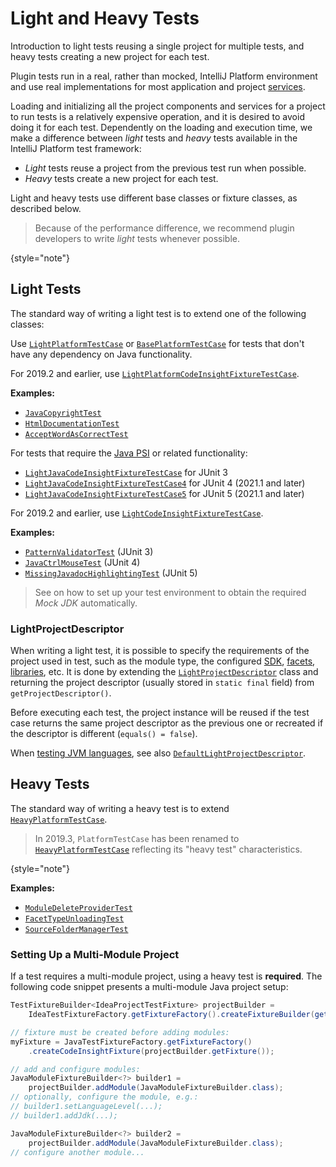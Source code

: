 <!-- Copyright 2000-2024 JetBrains s.r.o. and contributors. Use of this source code is governed by the Apache 2.0 license. -->

# Light and Heavy Tests

<link-summary>Introduction to light tests reusing a single project for multiple tests, and heavy tests creating a new project for each test.</link-summary>

Plugin tests run in a real, rather than mocked, IntelliJ Platform environment and use real implementations for most application and project [services](plugin_services.md).

Loading and initializing all the project components and services for a project to run tests is a relatively expensive operation, and it is desired to avoid doing it for each test.
Dependently on the loading and execution time, we make a difference between *light* tests and *heavy* tests available in the IntelliJ Platform test framework:

* *Light* tests reuse a project from the previous test run when possible.
* *Heavy* tests create a new project for each test.

Light and heavy tests use different base classes or fixture classes, as described below.

> Because of the performance difference, we recommend plugin developers to write *light* tests whenever possible.
>
{style="note"}

## Light Tests

The standard way of writing a light test is to extend one of the following classes:

<tabs>
<tab title="Default">

Use [`LightPlatformTestCase`](%gh-ic%/platform/testFramework/src/com/intellij/testFramework/LightPlatformTestCase.java)
or [`BasePlatformTestCase`](%gh-ic%/platform/testFramework/src/com/intellij/testFramework/fixtures/BasePlatformTestCase.java)
for tests that don't have any dependency on Java functionality.

For 2019.2 and earlier, use [`LightPlatformCodeInsightFixtureTestCase`](%gh-ic%/platform/testFramework/src/com/intellij/testFramework/fixtures/LightPlatformCodeInsightFixtureTestCase.java).

**Examples:**
- [`JavaCopyrightTest`](%gh-ic%/java/java-tests/testSrc/com/intellij/copyright/JavaCopyrightTest.kt)
- [`HtmlDocumentationTest`](%gh-ic%/xml/tests/src/com/intellij/html/HtmlDocumentationTest.java)
- [`AcceptWordAsCorrectTest`](%gh-ic%/spellchecker/testSrc/com/intellij/spellchecker/inspector/AcceptWordAsCorrectTest.java)

</tab>

<tab title="Plugins using Java PSI">

For tests that require the [Java PSI](idea.md#java) or related functionality:
- [`LightJavaCodeInsightFixtureTestCase`](%gh-ic%/java/testFramework/src/com/intellij/testFramework/fixtures/LightJavaCodeInsightFixtureTestCase.java) for JUnit 3
- [`LightJavaCodeInsightFixtureTestCase4`](%gh-ic%/java/testFramework/src/com/intellij/testFramework/fixtures/LightJavaCodeInsightFixtureTestCase4.kt) for JUnit 4 (2021.1 and later)
- [`LightJavaCodeInsightFixtureTestCase5`](%gh-ic%/java/testFramework/src/com/intellij/testFramework/fixtures/LightJavaCodeInsightFixtureTestCase5.kt) for JUnit 5 (2021.1 and later)

For 2019.2 and earlier, use [`LightCodeInsightFixtureTestCase`](%gh-ic%/java/testFramework/src/com/intellij/testFramework/fixtures/LightCodeInsightFixtureTestCase.java).

**Examples:**
- [`PatternValidatorTest`](%gh-ic%/plugins/IntelliLang/IntelliLang-tests/test/org/intellij/plugins/intelliLang/pattern/PatternValidatorTest.java) (JUnit 3)
- [`JavaCtrlMouseTest`](%gh-ic%/java/java-tests/testSrc/com/intellij/java/codeInsight/javadoc/JavaCtrlMouseTest.kt) (JUnit 4)
- [`MissingJavadocHighlightingTest`](%gh-ic%/java/java-tests/testSrc/com/intellij/java/codeInsight/daemon/MissingJavadocHighlightingTest.java) (JUnit 5)

> See [](testing_faq.md#how-to-test-a-jvm-language) on how to set up your test environment to obtain the required _Mock JDK_ automatically.

</tab>
</tabs>

### LightProjectDescriptor

When writing a light test, it is possible to specify the requirements of the project used in test, such as the module type, the configured [SDK](sdk.md), [facets](facet.md), [libraries](library.md), etc.
It is done by extending the [`LightProjectDescriptor`](%gh-ic%/platform/testFramework/src/com/intellij/testFramework/LightProjectDescriptor.java) class and returning the project descriptor (usually stored in `static final` field) from `getProjectDescriptor()`.

Before executing each test, the project instance will be reused if the test case returns the same project descriptor as the previous one or recreated if the descriptor is different (`equals() = false`).

When [testing JVM languages](testing_faq.md#how-to-test-a-jvm-language), see also [`DefaultLightProjectDescriptor`](%gh-ic%/java/testFramework/src/com/intellij/testFramework/fixtures/DefaultLightProjectDescriptor.java).

## Heavy Tests

The standard way of writing a heavy test is to extend [`HeavyPlatformTestCase`](%gh-ic%/platform/testFramework/src/com/intellij/testFramework/HeavyPlatformTestCase.java).

> In 2019.3, `PlatformTestCase` has been renamed to [`HeavyPlatformTestCase`](%gh-ic%/platform/testFramework/src/com/intellij/testFramework/HeavyPlatformTestCase.java) reflecting its "heavy test" characteristics.
>
{style="note"}

**Examples:**
- [`ModuleDeleteProviderTest`](%gh-ic%/java/java-tests/testSrc/com/intellij/openapi/roots/ui/configuration/actions/ModuleDeleteProviderTest.java)
- [`FacetTypeUnloadingTest`](%gh-ic%/java/idea-ui/testSrc/com/intellij/facet/FacetTypeUnloadingTest.kt)
- [`SourceFolderManagerTest`](%gh-ic%/platform/external-system-impl/testSrc/com/intellij/openapi/externalSystem/service/project/manage/SourceFolderManagerTest.kt)

### Setting Up a Multi-Module Project

If a test requires a multi-module project, using a heavy test is **required**.
The following code snippet presents a multi-module Java project setup:

```java
TestFixtureBuilder<IdeaProjectTestFixture> projectBuilder =
    IdeaTestFixtureFactory.getFixtureFactory().createFixtureBuilder(getName());

// fixture must be created before adding modules:
myFixture = JavaTestFixtureFactory.getFixtureFactory()
    .createCodeInsightFixture(projectBuilder.getFixture());

// add and configure modules:
JavaModuleFixtureBuilder<?> builder1 =
    projectBuilder.addModule(JavaModuleFixtureBuilder.class);
// optionally, configure the module, e.g.:
// builder1.setLanguageLevel(...);
// builder1.addJdk(...);

JavaModuleFixtureBuilder<?> builder2 =
    projectBuilder.addModule(JavaModuleFixtureBuilder.class);
// configure another module...
```
